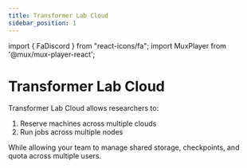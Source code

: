```yaml
---
title: Transformer Lab Cloud
sidebar_position: 1
---
```


import { FaDiscord } from "react-icons/fa";
import MuxPlayer from '@mux/mux-player-react';

# Transformer Lab Cloud

Transformer Lab Cloud allows researchers to:

1) Reserve machines across multiple clouds
2) Run jobs across multiple nodes

While allowing your team to manage shared storage, checkpoints, and quota across multiple users.